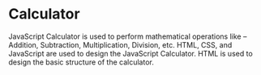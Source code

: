 # Calculator
JavaScript Calculator is used to perform mathematical operations like – Addition, Subtraction, Multiplication, Division, etc. HTML, CSS, and JavaScript are used to design the JavaScript Calculator. HTML is used to design the basic structure of the calculator.
